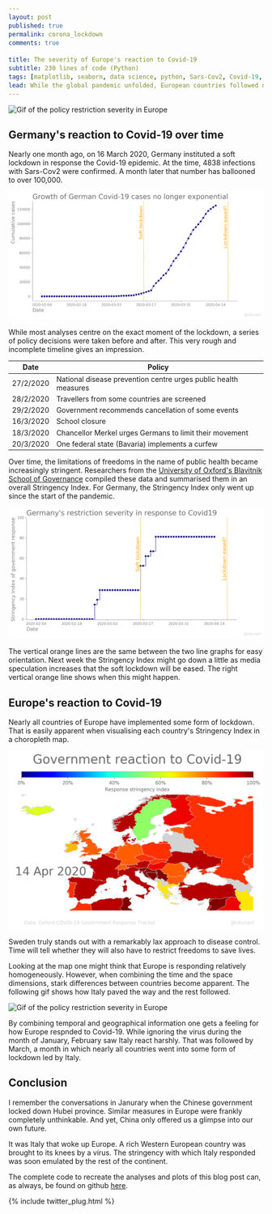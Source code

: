 ```yaml
---
layout: post
published: true
permalink: corona_lockdown
comments: true

title: The severity of Europe's reaction to Covid-19
subtitle: 230 lines of code (Python)
tags: [matplotlib, seaborn, data science, python, Sars-Cov2, Covid-19, Corona, gif, choropleth, map, geopandas]
lead: While the global pandemic unfolded, European countries followed different strategies. Some reacted radically and fast. Others are still taking their time. In this blog post I will characterise the policy decisions to the novel Corona virus.
---
```


![Gif of the policy restriction severity in Europe](https://raw.githubusercontent.com/rikunert/corona/master/severity_gif/corona_lockdown_timeline_100dpi.gif "Gif of the policy restriction severity in Europe (Sars-Cov-2, Covid-19, Corona))")

<!--excerpt-->

## Germany's reaction to Covid-19 over time

Nearly one month ago, on 16 March 2020, Germany instituted a soft lockdown in response the Covid-19 epidemic.
At the time, 4838 infections with Sars-Cov2 were confirmed.
A month later that number has ballooned to over 100,000.

![Development of total Covid-19 cases over time in Germany](https://raw.githubusercontent.com/rikunert/corona/master/D_cum_cases_ox.png "Development of total Covid-19 cases in Germany")

While most analyses centre on the exact moment of the lockdown, a series of policy decisions were taken before and after.
This very rough and incomplete timeline gives an impression.

Date | Policy
---|---
27/2/2020 | National disease prevention centre urges public health measures
28/2/2020 | Travellers from some countries are screened
29/2/2020 | Government recommends cancellation of some events
16/3/2020 | School closure
18/3/2020 | Chancellor Merkel urges Germans to limit their movement
20/3/2020 | One federal state (Bavaria) implements a curfew

Over time, the limitations of freedoms in the name of public health became increasingly stringent.
Researchers from the [University of Oxford's Blavitnik School of Governance](https://www.bsg.ox.ac.uk/research/research-projects/coronavirus-government-response-tracker) compiled these data and summarised them in an overall Stringency Index.
For Germany, the Stringency Index only went up since the start of the pandemic.

![Development of Germany's Stringency Index quantifying the policy response to Covid-19](https://raw.githubusercontent.com/rikunert/corona/master/D_restriction_severity.png "Development of Germany's Stringency Index quantifying the policy response to Covid-19")

The vertical orange lines are the same between the two line graphs for easy orientation.
Next week the Stringency Index might go down a little as media speculation increases that the soft lockdown will be eased.
The right vertical orange line shows when this might happen.

## Europe's reaction to Covid-19

Nearly all countries of Europe have implemented some form of lockdown.
That is easily apparent when visualising each country's Stringency Index in a choropleth map.

![Development of Europe's Stringency Index quantifying the policy response to Covid-19](https://raw.githubusercontent.com/rikunert/corona/master/EU_restriction_severity.png "Development of Europe's Stringency Index quantifying the policy response to Covid-19")

Sweden truly stands out with a remarkably lax approach to disease control.
Time will tell whether they will also have to restrict freedoms to save lives.

Looking at the map one might think that Europe is responding relatively homogeneously.
However, when combining the time and the space dimensions, stark differences between countries become apparent.
The following gif shows how Italy paved the way and the rest followed.

![Gif of the policy restriction severity in Europe](https://raw.githubusercontent.com/rikunert/corona/master/severity_gif/corona_lockdown_timeline_100dpi.gif "Gif of the policy restriction severity in Europe (Sars-Cov-2, Covid-19, Corona))")

By combining temporal and geographical information one gets a feeling for how Europe respnded to Covid-19.
While ignoring the virus during the month of January, February saw Italy react harshly.
That was followed by March, a month in which nearly all countries went into some form of lockdown led by Italy.

## Conclusion

I remember the conversations in Janurary when the Chinese government locked down Hubei province.
Similar measures in Europe were frankly completely unthinkable.
And yet, China only offered us a glimpse into our own future.

It was Italy that woke up Europe.
A rich Western European country was brought to its knees by a virus.
The stringency with which Italy responded was soon emulated by the rest of the continent.

The complete code to recreate the analyses and plots of this blog post can, as always, be found on github [here](https://github.com/rikunert/corona/blob/master/government_response.ipynb).

{% include twitter_plug.html %}
